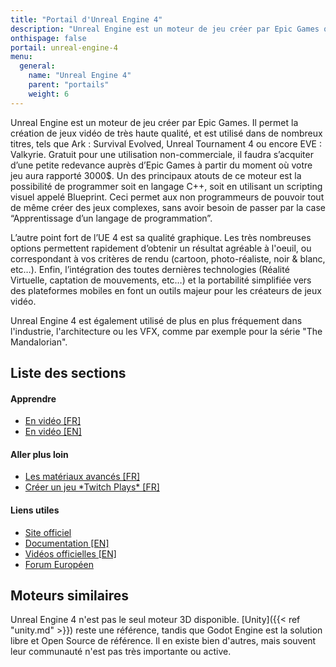 ```yaml
---
title: "Portail d'Unreal Engine 4"
description: "Unreal Engine est un moteur de jeu créer par Epic Games qui permet la création de jeux vidéo et d'applications de très haute qualité."
onthispage: false
portail: unreal-engine-4
menu:
  general:
    name: "Unreal Engine 4"
    parent: "portails"
    weight: 6
---
```


Unreal Engine est un moteur de jeu créer par Epic Games. Il permet la création de jeux vidéo de très haute qualité, et est utilisé dans de nombreux titres, tels que Ark : Survival Evolved, Unreal Tournament 4 ou encore EVE : Valkyrie.
Gratuit pour une utilisation non-commerciale, il faudra s’acquiter d’une petite redevance auprès d’Epic Games à partir du moment où votre jeu aura rapporté 3000$. Un des principaux atouts de ce moteur est la possibilité de programmer soit en langage C++, soit en utilisant un scripting visuel appelé Blueprint. Ceci permet aux non programmeurs de pouvoir tout de même créer des jeux complexes, sans avoir besoin de passer par la case “Apprentissage d’un langage de programmation”.

L’autre point fort de l’UE 4 est sa qualité graphique. Les très nombreuses options permettent rapidement d’obtenir un résultat agréable à l'oeuil, ou correspondant à vos critères de rendu (cartoon, photo-réaliste, noir & blanc, etc…).
Enfin, l’intégration des toutes dernières technologies (Réalité Virtuelle, captation de mouvements, etc…) et la portabilité simplifiée vers des plateformes mobiles en font un outils majeur pour les créateurs de jeux vidéo.

Unreal Engine 4 est également utilisé de plus en plus fréquement dans l'industrie, l'architecture ou les VFX, comme par exemple pour la série "The Mandalorian".

## Liste des sections

<div id="index-flex-container">
    <section>
      <h4>Apprendre</h4>
      <ul>
        <li><a href="https://www.youtube.com/playlist?list=PLqihHB3m2p01eZEHBTshwLXA7npfM5Tic">En vidéo [FR]</a></li>
        <li><a href="https://www.youtube.com/user/VirtusEdu">En vidéo [EN]</a></li>
      </ul>
    </section>
    <section>
      <h4>Aller plus loin</h4>
      <ul>
        <li><a href="https://www.youtube.com/playlist?list=PLqihHB3m2p03RcY97ry5lImHTvS1Nf5h1">Les matériaux avancés [FR]</a></li>
        <li><a href="https://www.youtube.com/playlist?list=PLqihHB3m2p00rkgZv9yhKLow1mo5xlf8a">Créer un jeu *Twitch Plays* [FR]</a></li>
      </ul>
    </section>
    <section>
    	<h4>Liens utiles</h4>
      <ul>
        <li><a href="https://www.unrealengine.com/en-US/">Site officiel</a></li>
        <li><a href="https://docs.unrealengine.com/en-US/index.html">Documentation [EN]</a></li>
        <li><a href="https://www.unrealengine.com/en-US/onlinelearning-courses">Vidéos officielles [EN]</a></li>
        <li><a href="https://forums.unrealengine.com/international/europe">Forum Européen</a></li>
      </ul>
    </section>
</div>

## Moteurs similaires

Unreal Engine 4 n'est pas le seul moteur 3D disponible. [Unity]({{< ref "unity.md" >}}) reste une référence, tandis que Godot Engine est la solution libre et Open Source de référence. Il en existe bien d'autres, mais souvent leur communauté n'est pas très importante ou active.
